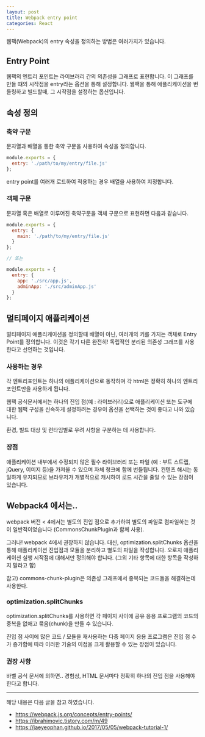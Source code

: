 ```yaml
---
layout: post
title: Webpack entry point
categories: React
---
```



웹팩(Webpack)의 entry 속성을 정의하는 방법은 여러가지가 있습니다.

## Entry Point
웹팩의 엔트리 포인트는 라이브러리 간의 의존성을 그래프로 표현합니다. 이 그래프를 만들 떄의 시작점을 entry라는 옵션을 통해 설정합니다. 웹팩을 통해 애플리케이션을 번들링하고 빌드할때, 그 시작점을 설정하는 옵션입니다.

## 속성 정의

### 축약 구문
문자열과 배열을 통한 축약 구문을 사용하여 속성을 정의합니다.

```js
module.exports = {
  entry: './path/to/my/entry/file.js'
};
```
entry point를 여러개 로드하여 적용하는 경우 배열을 사용하여 지정합니다. 

### 객체 구문
문자열 혹은 배열로 이루어진 축약구문을 객체 구문으로 표현하면 다음과 같습니다.

```js
module.exports = {
  entry: {
    main: './path/to/my/entry/file.js'
  }
};

// 또는

module.exports = {
  entry: {
    app: './src/app.js',
    adminApp: './src/adminApp.js'
  }
};
```

## 멀티페이지 애플리케이션 
멀티페이지 애플리케이션을 정의할때 배열이 아닌, 여러개의 키를 가지는 객체로 Entry Point를 정의합니다. 이것은 각기 다른 완전히! 독립적인 분리된 의존성 그래프를 사용한다고 선언하는 것입니다.

### 사용하는 경우
각 엔트리포인트는 하나의 애플리케이션으로 동작하며 각 html은 정확히 하나의 엔트리포인트만을 사용하게 됩니다.

웹팩 공식문서에서는 하나의 진입 점(예 : 라이브러리)으로 애플리케이션 또는 도구에 대한 웹팩 구성을 신속하게 설정하려는 경우이 옵션을 선택하는 것이 좋다고 나와 있습니다. 

환경, 빌드 대상 및 런타임별로 우려 사항을 구분하는 데 사용합니다.

### 장점

애플리케이션 내부에서 수정되지 않은 필수 라이브러리 또는 파일 (예 : 부트 스트랩, jQuery, 이미지 등)을 가져올 수 있으며 자체 청크에 함께 번들됩니다. 컨텐츠 해시는 동일하게 유지되므로 브라우저가 개별적으로 캐시하여 로드 시간을 줄일 수 있는 장점이 있습니다.

## Webpack4 에서는..
webpack 버전 < 4에서는 별도의 진입 점으로 추가하여 별도의 파일로 컴파일하는 것이 일반적이었습니다 (CommonsChunkPlugin과 함께 사용).

그러나! webpack 4에서 권장하지 않습니다. 대신, optimization.splitChunks 옵션을 통해 애플리케이션 진입점과 모듈을 분리하고 별도의 파일을 작성합니다. 오로지 애플리케이션 실행 시작점에 대해서만 정의해야 합니다. (그외 기타 항목에 대한 항목을 작성하지 말라고 함)

참고) commons-chunk-plugin은 의존성 그래프에서 중복되는 코드들을 해결하는데 사용한다.

### optimization.splitChunks
optimization.splitChunks를 사용하면 각 페이지 사이에 공유 응용 프로그램의 코드의 중복을 없애고 묶음(chunk)을 만들 수 있습니다.

진입 점 사이에 많은 코드 / 모듈을 재사용하는 다중 페이지 응용 프로그램은 진입 점 수가 증가함에 따라 이러한 기술의 이점을 크게 활용할 수 있는 장점이 있습니다.

### 권장 사항 
바벨 공식 문서에 의하면.. 경험상, HTML 문서마다 정확히 하나의 진입 점을 사용해야 한다고 합니다.

---

해당 내용은 다음 글을 참고 하였습니다.
- https://webpack.js.org/concepts/entry-points/
- https://ibrahimovic.tistory.com/m/49
- https://jaeyeophan.github.io/2017/05/05/webpack-tutorial-1/
